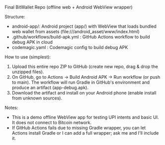 Final BitWallet Repo (offline web + Android WebView wrapper)

Structure:
- android-app/: Android project (app/) with WebView that loads bundled web wallet from assets (file:///android_asset/www/index.html)
- .github/workflows/build-apk.yml : GitHub Actions workflow to build debug APK in cloud
- codemagic.yaml : Codemagic config to build debug APK

How to use (simplest):
1. Upload this entire repo ZIP to GitHub (create new repo, drag & drop the unzipped files).
2. On GitHub, go to Actions → Build Android APK → Run workflow (or push to main). The workflow will run Gradle in GitHub's environment and produce an artifact (app-debug.apk).
3. Download the artifact and install on your Android phone (enable install from unknown sources).

Notes:
- This is a demo offline WebView app for testing UPI intents and basic UI. It does not connect to Bitcoin network.
- If GitHub Actions fails due to missing Gradle wrapper, you can let Actions install Gradle or I can add a full wrapper; ask me and I'll include it.

